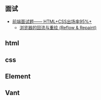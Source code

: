 

## 面试

- [前端面试题—— HTML+CSS出场率95%+](https://zhuanlan.zhihu.com/p/148667039)
  - [浏览器的回流与重绘 (Reflow & Repaint)](https://juejin.cn/post/6844903569087266823) 


## html

## css

## Element

## Vant